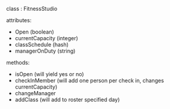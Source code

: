 class  : FitnessStudio

attributes:
+ Open (boolean)
+ currentCapacity (integer)
+ classSchedule (hash)
+ managerOnDuty (string)

methods:
+ isOpen (will yield yes or no)
+ checkInMember (will add one person per check in, changes currentCapacity)
+ changeManager 
+ addClass (will add to roster specified day)
